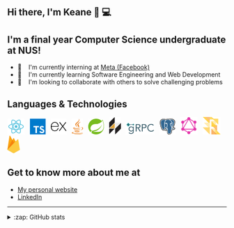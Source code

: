 ## Hi there, I'm Keane 👋 💻

## I'm a final year Computer Science undergraduate at NUS!

- 🔭 &nbsp;&nbsp; I'm currently interning at [Meta (Facebook)](https://www.metacareers.com/)
- 🌱 &nbsp;&nbsp; I'm currently learning Software Engineering and Web Development
- 👯 &nbsp;&nbsp; I'm looking to collaborate with others to solve challenging problems

## Languages & Technologies

<div>
  <a href="https://reactjs.org/" title="React"><img src="images/skills/react.svg" height="36" width="auto" /></a>
  &nbsp;
  <a href="https://www.typescriptlang.org/" title="TypeScript"><img src="images/skills/typescript.svg" height="36" width="auto" /></a>
  &nbsp;
  <a href="https://expressjs.com/" title="Express"><img src="images/skills/express.svg" height="36" width="auto" /></a>
  &nbsp;
  <a href="https://www.java.com/en/" title="Java"><img src="images/skills/java.svg" height="36" width="auto" /></a>
  &nbsp;
  <a href="https://spring.io/projects/spring-boot" title="Spring Boot"><img src="images/skills/spring.svg" height="36" width="auto" /></a>
  &nbsp;
  <a href="https://hacklang.org/" title="Hack"><img src="images/skills/hack.svg" height="40" width="auto" /></a>
  &nbsp;
  <a href="https://grpc.io/" title="gRPC"><img src="images/skills/grpc.svg" height="28" width="auto" /></a>
  &nbsp;
  <a href="https://www.postgresql.org/" title="PostgreSQL"><img src="images/skills/postgresql.svg" height="36" width="auto" /></a>
  &nbsp;
  <a href="https://graphql.org/" title="GraphQL"><img src="images/skills/graphql.svg" height="40" width="auto" /></a>
  &nbsp;
  <a href="https://flow.org/" title="Flow"><img src="images/skills/flow.png" height="40" width="auto" /></a>
  &nbsp;
  <a href="https://firebase.google.com/" title="Firebase"><img src="images/skills/firebase.svg" height="40" width="auto" /></a>
  &nbsp;

</div>

## Get to know more about me at

- [My personal website](https://keanecjy.github.io/me/)
- [LinkedIn](https://www.linkedin.com/in/keanecjy/)

---

<details>
  <summary>:zap: GitHub stats</summary>
    <div><img alt="Keane's Github stats" src="https://github-readme-stats.vercel.app/api?username=keanecjy&show_icons=true&count_private=true" /></div>
</details>
